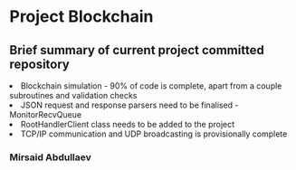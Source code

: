 # Project Blockchain
<h2>Brief summary of current project committed repository</h2>
<li>Blockchain simulation - 90% of code is complete, apart from a couple subroutines and validation checks
<li>JSON request and response parsers need to be finalised - MonitorRecvQueue
<li>RootHandlerClient class needs to be added to the project
<li>TCP/IP communication and UDP broadcasting is provisionally complete
<h3>Mirsaid Abdullaev</h3>
